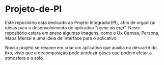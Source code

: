 # Projeto-de-PI

Este repositório esta dedicado ao Projeto Integrador(PI), afim de organizar ideias para o desenvolvimento do aplicativo "*nome do app*".
Neste repositório estara em anexo algumas imagens, como o Ux Canvas, Persona, Mapa Mental e uma ideia de Interface para o aplicativo.

Nosso projeto se resume em criar um aplicativo que auxilia no descarte do lixo, visto que a decomposição pode produzir gases que podem afetar a atmosfera e o solo. 
